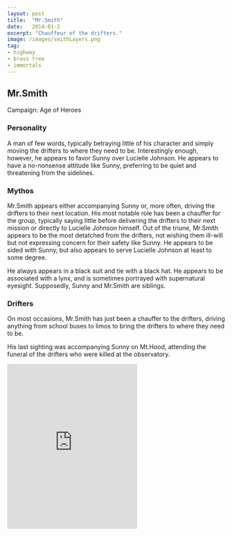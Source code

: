 ```yaml
---
layout: post
title:  "Mr.Smith"
date:   2014-01-2
excerpt: "Chauffeur of the drifters."
image: /images/smithLayers.png
tag:
- highway
- brass tree
- immortals
---
```


## Mr.Smith
Campaign: Age of Heroes

### Personality
A man of few words, typically betraying little of his character and simply moving the drifters to where they need to be. Interestingly enough, however, he appears to favor Sunny over Lucielle Johnson. He appears to have a no-nonsense attitude like Sunny, preferring to be quiet and threatening from the sidelines.

### Mythos
Mr.Smith appears either accompanying Sunny or, more often, driving the drifters to their next location. His most notable role has been a chauffer for the group, typically saying little before delivering the drifters to their next mission or directly to Lucielle Johnson himself. Out of the triune, Mr.Smith appears to be the most detatched from the drifters, not wishing them ill-will but not expressing concern for their safety like Sunny. He appears to be sided with Sunny, but also appears to serve Lucielle Johnson at least to some degree. 

He always appears in a black suit and tie with a black hat. He appears to be associated with a lynx, and is sometimes portrayed with supernatural eyesight. Supposedly, Sunny and Mr.Smith are siblings.

### Drifters
On most occasions, Mr.Smith has just been a chauffer to the drifters, driving anything from school buses to limos to bring the drifters to where they need to be. 

His last sighting was accompanying Sunny on Mt.Hood, attending the funeral of the drifters who were killed at the observatory.
<iframe src="https://open.spotify.com/embed/user/isittooshortornotavailable/playlist/4L8w6xifoo65Y6pk1Hc1d9" width="300" height="380" frameborder="0" allowtransparency="true" allow="encrypted-media"></iframe>

